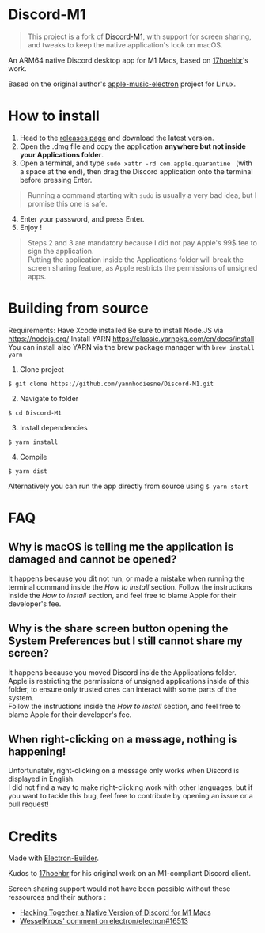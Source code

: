 # Discord-M1

> This project is a fork of [Discord-M1](https://github.com/17hoehbr/Discord-M1), with support for screen sharing, and tweaks to keep the native application's look on macOS.

An ARM64 native Discord desktop app for M1 Macs, based on [17hoehbr](https://github.com/17hoehbr)'s work.

Based on the original author's [apple-music-electron](https://github.com/17hoehbr/apple-music-electron) project for Linux.

# How to install

 1. Head to the [releases page](https://github.com/yannhodiesne/Discord-M1/releases) and download the latest version.
 2. Open the .dmg file and copy the application **anywhere but not inside your Applications folder**.
 3. Open a terminal, and type `sudo xattr -rd com.apple.quarantine ` (with a space at the end), then drag the Discord application onto the terminal before pressing Enter.
> Running a command starting with `sudo` is usually a very bad idea, but I promise this one is safe.
 4. Enter your password, and press Enter.
 5. Enjoy !

> Steps 2 and 3 are mandatory because I did not pay Apple's 99$ fee to sign the application.  
> Putting the application inside the Applications folder will break the screen sharing feature, as Apple restricts the permissions of unsigned apps.

# Building from source

Requirements: Have Xcode installed
              Be sure to install Node.JS via https://nodejs.org/
              Install YARN https://classic.yarnpkg.com/en/docs/install
              You can install also YARN via the brew package manager with ```brew install yarn```


1. Clone project

```$ git clone https://github.com/yannhodiesne/Discord-M1.git```

2. Navigate to folder 

```$ cd Discord-M1```

3. Install dependencies

```$ yarn install```

4. Compile

```$ yarn dist```

Alternatively you can run the app directly from source using
```$ yarn start```

# FAQ

## Why is macOS is telling me the application is damaged and cannot be opened?

It happens because you dit not run, or made a mistake when running the terminal command inside the *How to install* section.
Follow the instructions inside the *How to install* section, and feel free to blame Apple for their developer's fee.

## Why is the share screen button opening the System Preferences but I still cannot share my screen?

It happens because you moved Discord inside the Applications folder.  
Apple is restricting the permissions of unsigned applications inside of this folder, to ensure only trusted ones can interact with some parts of the system.  
Follow the instructions inside the *How to install* section, and feel free to blame Apple for their developer's fee.

## When right-clicking on a message, nothing is happening!

Unfortunately, right-clicking on a message only works when Discord is displayed in English.  
I did not find a way to make right-clicking work with other languages, but if you want to tackle this bug, feel free to contribute by opening an issue or a pull request!

# Credits

Made with [Electron-Builder](https://www.electron.build/).

Kudos to [17hoehbr](https://github.com/17hoehbr) for his original work on an M1-compliant Discord client.

Screen sharing support would not have been possible without these ressources and their authors :
 - [Hacking Together a Native Version of Discord for M1 Macs](https://rthr.me/2021/03/discord-native-apple-silicon/)
 - [WesselKroos' comment on electron/electron#16513](https://github.com/electron/electron/issues/16513#issuecomment-602070250)
